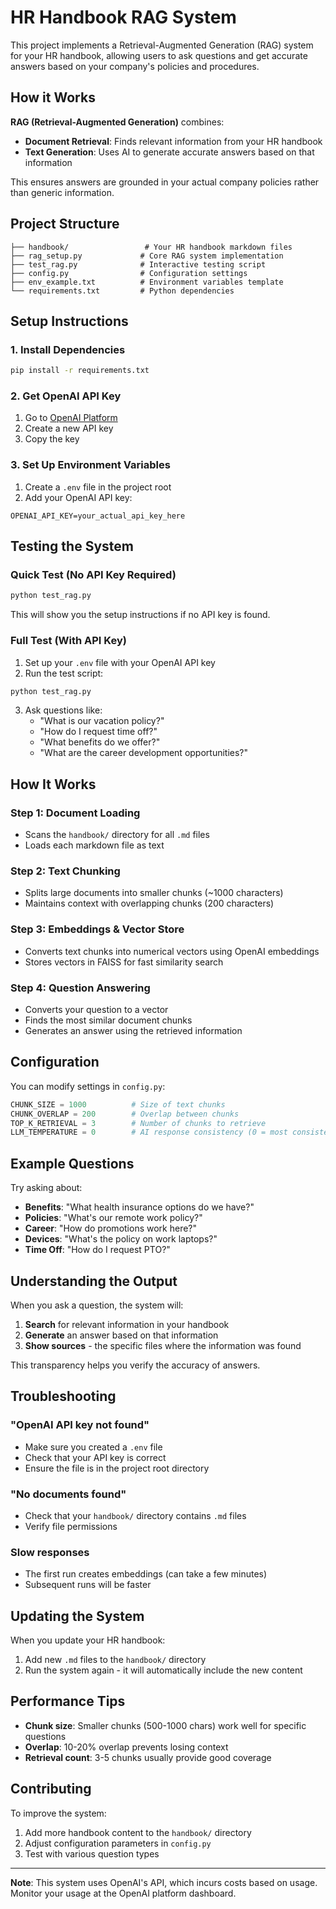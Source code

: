 # HR Handbook RAG System

This project implements a Retrieval-Augmented Generation (RAG) system for your HR handbook, allowing users to ask questions and get accurate answers based on your company's policies and procedures.

## How it Works

**RAG (Retrieval-Augmented Generation)** combines:
- **Document Retrieval**: Finds relevant information from your HR handbook
- **Text Generation**: Uses AI to generate accurate answers based on that information

This ensures answers are grounded in your actual company policies rather than generic information.

## Project Structure

```
├── handbook/                 # Your HR handbook markdown files
├── rag_setup.py             # Core RAG system implementation
├── test_rag.py              # Interactive testing script
├── config.py                # Configuration settings
├── env_example.txt          # Environment variables template
└── requirements.txt         # Python dependencies
```

## Setup Instructions

### 1. Install Dependencies
```bash
pip install -r requirements.txt
```

### 2. Get OpenAI API Key
1. Go to [OpenAI Platform](https://platform.openai.com/api-keys)
2. Create a new API key
3. Copy the key

### 3. Set Up Environment Variables
1. Create a `.env` file in the project root
2. Add your OpenAI API key:
```
OPENAI_API_KEY=your_actual_api_key_here
```

## Testing the System

### Quick Test (No API Key Required)
```bash
python test_rag.py
```
This will show you the setup instructions if no API key is found.

### Full Test (With API Key)
1. Set up your `.env` file with your OpenAI API key
2. Run the test script:
```bash
python test_rag.py
```
3. Ask questions like:
   - "What is our vacation policy?"
   - "How do I request time off?"
   - "What benefits do we offer?"
   - "What are the career development opportunities?"

## How It Works

### Step 1: Document Loading
- Scans the `handbook/` directory for all `.md` files
- Loads each markdown file as text

### Step 2: Text Chunking
- Splits large documents into smaller chunks (~1000 characters)
- Maintains context with overlapping chunks (200 characters)

### Step 3: Embeddings & Vector Store
- Converts text chunks into numerical vectors using OpenAI embeddings
- Stores vectors in FAISS for fast similarity search

### Step 4: Question Answering
- Converts your question to a vector
- Finds the most similar document chunks
- Generates an answer using the retrieved information

## Configuration

You can modify settings in `config.py`:

```python
CHUNK_SIZE = 1000          # Size of text chunks
CHUNK_OVERLAP = 200        # Overlap between chunks
TOP_K_RETRIEVAL = 3        # Number of chunks to retrieve
LLM_TEMPERATURE = 0        # AI response consistency (0 = most consistent)
```

## Example Questions

Try asking about:
- **Benefits**: "What health insurance options do we have?"
- **Policies**: "What's our remote work policy?"
- **Career**: "How do promotions work here?"
- **Devices**: "What's the policy on work laptops?"
- **Time Off**: "How do I request PTO?"

## Understanding the Output

When you ask a question, the system will:
1. **Search** for relevant information in your handbook
2. **Generate** an answer based on that information
3. **Show sources** - the specific files where the information was found

This transparency helps you verify the accuracy of answers.

## Troubleshooting

### "OpenAI API key not found"
- Make sure you created a `.env` file
- Check that your API key is correct
- Ensure the file is in the project root directory

### "No documents found"
- Check that your `handbook/` directory contains `.md` files
- Verify file permissions

### Slow responses
- The first run creates embeddings (can take a few minutes)
- Subsequent runs will be faster

## Updating the System

When you update your HR handbook:
1. Add new `.md` files to the `handbook/` directory
2. Run the system again - it will automatically include the new content

## Performance Tips

- **Chunk size**: Smaller chunks (500-1000 chars) work well for specific questions
- **Overlap**: 10-20% overlap prevents losing context
- **Retrieval count**: 3-5 chunks usually provide good coverage

## Contributing

To improve the system:
1. Add more handbook content to the `handbook/` directory
2. Adjust configuration parameters in `config.py`
3. Test with various question types

---

**Note**: This system uses OpenAI's API, which incurs costs based on usage. Monitor your usage at the OpenAI platform dashboard. 